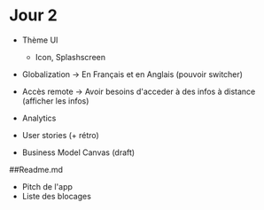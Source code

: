 # Jour 2
* Thème UI
	* Icon, Splashscreen
* Globalization -> En Français et en Anglais (pouvoir switcher)
* Accès remote -> Avoir besoins d'acceder à des infos à distance (afficher les infos)
* Analytics

* User stories (+ rétro)
* Business Model Canvas (draft)

##Readme.md
* Pitch de l'app
* Liste des blocages